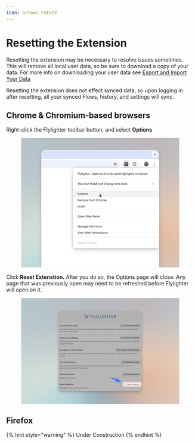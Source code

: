 ```yaml
---
icon: arrows-rotate
---
```


# Resetting the Extension

Resetting the extension may be necessary to resolve issues sometimes. This will remove all local user data, so be sure to download a copy of your data. For more info on downloading your user data see [Export and Import Your Data](../in-depth/export-and-import-your-data.md)

Resetting the extension does not effect synced data, so upon logging in after resetting, all your synced Flows, history, and settings will sync.

## Chrome & Chromium-based browsers

Right-click the Flylighter toolbar button, and select **Options**

<figure><img src="../.gitbook/assets/CleanShot 2025-02-06 at 08.08.34.png" alt=""><figcaption></figcaption></figure>

Click **Reset Extenstion.** After you do so, the Options page will close. Any page that was previously open may need to be refreshed before Flylighter will open on it.

<figure><img src="../.gitbook/assets/CleanShot 2025-02-06 at 08.09.48 (1).png" alt=""><figcaption></figcaption></figure>

## Firefox

{% hint style="warning" %}
Under Construction
{% endhint %}

